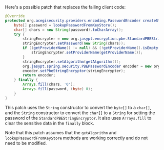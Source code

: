 Here's a possible patch that replaces the failing client code:

```java
@Override
protected org.acegisecurity.providers.encoding.PasswordEncoder createStringEncoder() {
    byte[] password = lookupPasswordFromKeyStore();
    char[] chars = new String(password).toCharArray();
    try {
        stringEncrypter = new org.jasypt.encryption.pbe.StandardPBEStringEncryptor();
        stringEncrypter.setPassword(new String(chars));
        if ((getProviderName() != null) && (!getProviderName().isEmpty())) {
            stringEncrypter.setProviderName(getProviderName());
        }
        stringEncrypter.setAlgorithm(getAlgorithm());
        org.jasypt.spring.security.PBEPasswordEncoder encoder = new org.jasypt.spring.security.PBEPasswordEncoder();
        encoder.setPbeStringEncryptor(stringEncrypter);
        return encoder;
    } finally {
        Arrays.fill(chars, '0');
        Arrays.fill(password, (byte) 0);
    }
}
```

This patch uses the `String` constructor to convert the `byte[]` to a `char[]`, and the `String` constructor to convert the `char[]` to a `String` for setting the password of the `StandardPBEStringEncryptor`. It also uses `Arrays.fill` to clear the sensitive data in the `finally` block.

Note that this patch assumes that the `getAlgorithm` and `lookupPasswordFromKeyStore` methods are working correctly and do not need to be modified.